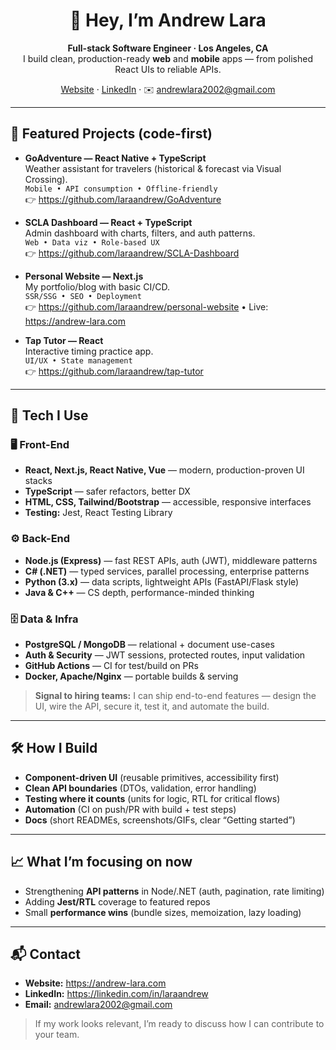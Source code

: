 <div align="center">

# 👋 Hey, I’m **Andrew Lara**
**Full-stack Software Engineer · Los Angeles, CA**  
I build clean, production-ready **web** and **mobile** apps — from polished React UIs to reliable APIs.

[Website](https://andrew-lara.com) · [LinkedIn](https://linkedin.com/in/laraandrew) · ✉️ <andrewlara2002@gmail.com>

</div>

---

## 🚀 Featured Projects (code-first)
- **GoAdventure — React Native + TypeScript**  
  Weather assistant for travelers (historical & forecast via Visual Crossing).  
  `Mobile • API consumption • Offline-friendly`  
  👉 https://github.com/laraandrew/GoAdventure

- **SCLA Dashboard — React + TypeScript**  
  Admin dashboard with charts, filters, and auth patterns.  
  `Web • Data viz • Role-based UX`  
  👉 https://github.com/laraandrew/SCLA-Dashboard

- **Personal Website — Next.js**  
  My portfolio/blog with basic CI/CD.  
  `SSR/SSG • SEO • Deployment`  
  👉 https://github.com/laraandrew/personal-website • Live: https://andrew-lara.com

- **Tap Tutor — React**  
  Interactive timing practice app.  
  `UI/UX • State management`  
  👉 https://github.com/laraandrew/tap-tutor

---

## 🧰 Tech I Use

### 🖥️ Front-End
- **React, Next.js, React Native, Vue** — modern, production-proven UI stacks  
- **TypeScript** — safer refactors, better DX  
- **HTML, CSS, Tailwind/Bootstrap** — accessible, responsive interfaces  
- **Testing:** Jest, React Testing Library

### ⚙️ Back-End
- **Node.js (Express)** — fast REST APIs, auth (JWT), middleware patterns  
- **C# (.NET)** — typed services, parallel processing, enterprise patterns  
- **Python (3.x)** — data scripts, lightweight APIs (FastAPI/Flask style)  
- **Java & C++** — CS depth, performance-minded thinking

### 🗄️ Data & Infra
- **PostgreSQL / MongoDB** — relational + document use-cases  
- **Auth & Security** — JWT sessions, protected routes, input validation  
- **GitHub Actions** — CI for test/build on PRs  
- **Docker, Apache/Nginx** — portable builds & serving

> **Signal to hiring teams:** I can ship end-to-end features — design the UI, wire the API, secure it, test it, and automate the build.

---

## 🛠️ How I Build
- **Component-driven UI** (reusable primitives, accessibility first)  
- **Clean API boundaries** (DTOs, validation, error handling)  
- **Testing where it counts** (units for logic, RTL for critical flows)  
- **Automation** (CI on push/PR with build + test steps)  
- **Docs** (short READMEs, screenshots/GIFs, clear “Getting started”)

---

## 📈 What I’m focusing on now
- Strengthening **API patterns** in Node/.NET (auth, pagination, rate limiting)  
- Adding **Jest/RTL** coverage to featured repos  
- Small **performance wins** (bundle sizes, memoization, lazy loading)

---

## 📬 Contact
- **Website:** https://andrew-lara.com  
- **LinkedIn:** https://linkedin.com/in/laraandrew  
- **Email:** <andrewlara2002@gmail.com>

> If my work looks relevant, I’m ready to discuss how I can contribute to your team.

